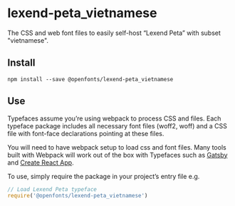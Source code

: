 
# lexend-peta_vietnamese

The CSS and web font files to easily self-host “Lexend Peta” with subset "vietnamese".

## Install

`npm install --save @openfonts/lexend-peta_vietnamese`

## Use

Typefaces assume you’re using webpack to process CSS and files. Each typeface
package includes all necessary font files (woff2, woff) and a CSS file with
font-face declarations pointing at these files.

You will need to have webpack setup to load css and font files. Many tools built
with Webpack will work out of the box with Typefaces such as [Gatsby](https://github.com/gatsbyjs/gatsby)
and [Create React App](https://github.com/facebookincubator/create-react-app).

To use, simply require the package in your project’s entry file e.g.

```javascript
// Load Lexend Peta typeface
require('@openfonts/lexend-peta_vietnamese')
```

